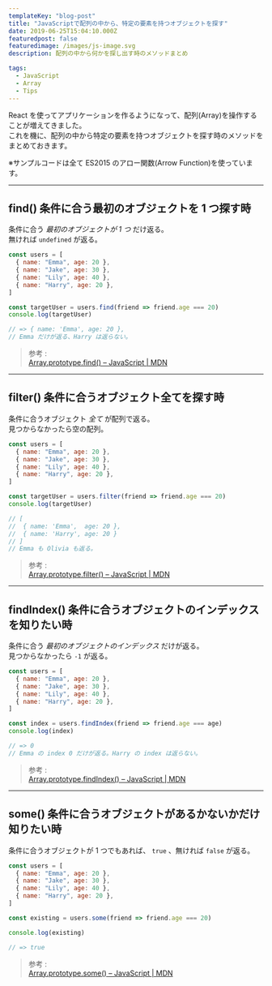 ```yaml
---
templateKey: "blog-post"
title: "JavaScriptで配列の中から、特定の要素を持つオブジェクトを探す"
date: 2019-06-25T15:04:10.000Z
featuredpost: false
featuredimage: /images/js-image.svg
description: 配列の中から何かを探し出す時のメソッドまとめ

tags:
  - JavaScript
  - Array
  - Tips
---
```


React を使ってアプリケーションを作るようになって、配列(Array)を操作することが増えてきました。  
これを機に、配列の中から特定の要素を持つオブジェクトを探す時のメソッドをまとめておきます。

※サンプルコードは全て ES2015 のアロー関数(Arrow Function)を使っています。

---

## find() 条件に合う最初のオブジェクトを 1 つ探す時

条件に合う _最初のオブジェクトが 1 つ_ だけ返る。  
無ければ `undefined` が返る。

```javascript
const users = [
  { name: "Emma", age: 20 },
  { name: "Jake", age: 30 },
  { name: "Lily", age: 40 },
  { name: "Harry", age: 20 },
]

const targetUser = users.find(friend => friend.age === 20)
console.log(targetUser)

// => { name: 'Emma', age: 20 },
// Emma だけが返る、Harry は返らない。
```

> 参考 :  
> [Array.prototype.find() – JavaScript | MDN](https://developer.mozilla.org/en-US/docs/Web/JavaScript/Reference/Global_Objects/Array/find)

---

## filter() 条件に合うオブジェクト全てを探す時

条件に合うオブジェクト _全て_ が配列で返る。  
見つからなかったら空の配列。

```javascript
const users = [
  { name: "Emma", age: 20 },
  { name: "Jake", age: 30 },
  { name: "Lily", age: 40 },
  { name: "Harry", age: 20 },
]

const targetUser = users.filter(friend => friend.age === 20)
console.log(targetUser)

// [
//  { name: 'Emma',  age: 20 },
//  { name: 'Harry', age: 20 }
// ]
// Emma も Olivia も返る。
```

> 参考 :  
> [Array.prototype.filter() – JavaScript | MDN](https://developer.mozilla.org/en-US/docs/Web/JavaScript/Reference/Global_Objects/Array/filter)

---

## findIndex() 条件に合うオブジェクトのインデックスを知りたい時

条件に合う _最初のオブジェクトのインデックス_ だけが返る。  
見つからなかったら `-1` が返る。

```javascript
const users = [
  { name: "Emma", age: 20 },
  { name: "Jake", age: 30 },
  { name: "Lily", age: 40 },
  { name: "Harry", age: 20 },
]

const index = users.findIndex(friend => friend.age === age)
console.log(index)

// => 0
// Emma の index 0 だけが返る。Harry の index は返らない。
```

> 参考 :  
> [Array.prototype.findIndex() – JavaScript | MDN](https://developer.mozilla.org/en-US/docs/Web/JavaScript/Reference/Global_Objects/Array/findIndex)

---

## some() 条件に合うオブジェクトがあるかないかだけ知りたい時

条件に合うオブジェクトが 1 つでもあれば、 `true` 、無ければ `false` が返る。

```javascript
const users = [
  { name: "Emma", age: 20 },
  { name: "Jake", age: 30 },
  { name: "Lily", age: 40 },
  { name: "Harry", age: 20 },
]

const existing = users.some(friend => friend.age === 20)

console.log(existing)

// => true
```

> 参考 :  
> [Array.prototype.some() – JavaScript | MDN](https://developer.mozilla.org/en-US/docs/Web/JavaScript/Reference/Global_Objects/Array/some)
